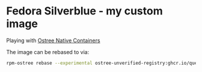 # Fedora Silverblue - my custom image

Playing with [Ostree Native Containers](https://fedoraproject.org/wiki/Changes/OstreeNativeContainerStable)

The image can be rebased to via:

```bash
rpm-ostree rebase --experimental ostree-unverified-registry:ghcr.io/queil/silverblue:39-0.4.0
```
